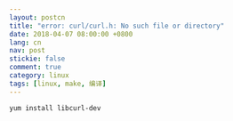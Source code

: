 ```yaml
---
layout: postcn
title: "error: curl/curl.h: No such file or directory"
date: 2018-04-07 08:00:00 +0800
lang: cn
nav: post
stickie: false 
comment: true
category: linux
tags: [linux, make, 编译]
---
```


```sh
yum install libcurl-dev
```
